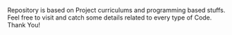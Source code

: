 Repository is based on Project curriculums and programming based stuffs. Feel free to visit and catch some details related to every type of Code. Thank You!
